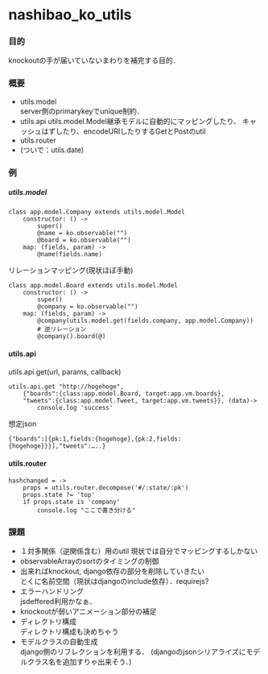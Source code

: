 # nashibao_ko_utils
### 目的
knockoutの手が届いていないまわりを補完する目的．

### 概要
 - utils.model  
 server側のprimarykeyでunique制約．
 - utils.api
 utils.model.Model継承モデルに自動的にマッピングしたり、
 キャッシュはずしたり、encodeURIしたりするGetとPostのutil
 - utils.router  
 - (ついで：utils.date)
 
### 例
##### utils.model
	class app.model.Company extends utils.model.Model
		constructor: () ->
			super()
			@name = ko.observable("")
			@board = ko.observable("")
		map: (fields, param) ->
			@name(fields.name)


リレーションマッピング(現状ほぼ手動)


	class app.model.Board extends utils.model.Model
		constructor: () ->
			super()
			@company = ko.observable("")
		map: (fields, param) ->
			@company(utils.model.get(fields.company, app.model.Company))
			# 逆リレーション
			@company().board(@)


#### utils.api

utils.api.get(url, params, callback)

	utils.api.get "http://hogehoge",
		{"boards":{class:app.model.Board, target:app.vm.boards},
		"tweets":{class:app.model.Tweet, target:app.vm.tweets}}, (data)->
			console.log 'success'

想定json

	{"boards":[{pk:1,fields:{hogehoge},{pk:2,fields:{hogehoge}}}],"tweets":…..}
	

#### utils.router

	hashchanged = ->
		props = utils.router.decompose('#/:state/:pk')
		props.state ?= 'top'
		if props.state is 'company'
			console.log "ここで書き分ける"

### 課題
 - １対多関係（逆関係含む）用のutil
 現状では自分でマッピングするしかない
 - observableArrayのsortのタイミングの制御
 - 出来ればknockout, django依存の部分を削除していきたい  
 とくに名前空間（現状はdjangoのinclude依存）．requirejs?
 - エラーハンドリング  
 jsdeffered利用かなぁ．
 - knockoutが弱いアニメーション部分の補足
 - ディレクトリ構成  
 ディレクトリ構成も決めちゃう
 - モデルクラスの自動生成  
 django側のリフレクションを利用する．
 (djangoのjsonシリアライズにモデルクラス名を追加すりゃ出来そう．)